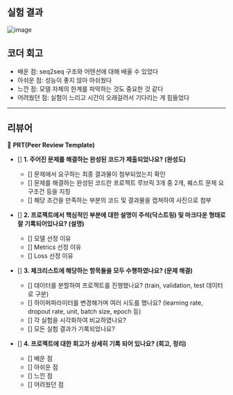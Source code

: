 ## 실험 결과
![image](https://github.com/4rldur0/AIFFEL-Quest/assets/111371565/fb8d0a44-be6f-40a1-983c-200db9d13783)

## 코더 회고
- 배운 점: seq2seq 구조와 어텐션에 대해 배울 수 있었다
- 아쉬운 점: 성능이 좋지 않아 아쉬웠다
- 느낀 점: 모델 자체의 한계를 파악하는 것도 중요한 것 같다
- 어려웠던 점: 실험이 느리고 시간이 오래걸려서 기다리는 게 힘들었다

---
## 리뷰어 
🔑 **PRT(Peer Review Template)**

- []  **1. 주어진 문제를 해결하는 완성된 코드가 제출되었나요? (완성도)**
    - []  문제에서 요구하는 최종 결과물이 첨부되었는지 확인
    - []  문제를 해결하는 완성된 코드란 프로젝트 루브릭 3개 중 2개, 퀘스트 문제 요구조건 등을 지칭
    - []  해당 조건을 만족하는 부분의 코드 및 결과물을 캡쳐하여 사진으로 첨부

- []  **2. 프로젝트에서 핵심적인 부분에 대한 설명이 주석(닥스트링) 및 마크다운 형태로 잘 기록되어있나요? (설명)**
    - []  모델 선정 이유
    - []  Metrics 선정 이유
    - []  Loss 선정 이유

- []  **3. 체크리스트에 해당하는 항목들을 모두 수행하였나요? (문제 해결)**
    - []  데이터를 분할하여 프로젝트를 진행했나요? (train, validation, test 데이터로 구분)
    - []  하이퍼파라미터를 변경해가며 여러 시도를 했나요? (learning rate, dropout rate, unit, batch size, epoch 등)
    - []  각 실험을 시각화하여 비교하였나요?
    - []  모든 실험 결과가 기록되었나요?

- []  **4. 프로젝트에 대한 회고가 상세히 기록 되어 있나요? (회고, 정리)**
    - []  배운 점
    - []  아쉬운 점
    - []  느낀 점
    - []  어려웠던 점
